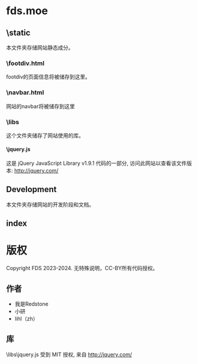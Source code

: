 # fds.moe 

## \static 

本文件夹存储网站静态成分。

### \footdiv.html 

footdiv的页面信息将被储存到这里。

### \navbar.html 

网站的navbar将被储存到这里

### \libs 

这个文件夹储存了网站使用的库。

#### \jquery.js 

这是 jQuery JavaScript Library v1.9.1 代码的一部分, 访问此网站以查看该文件版本: http://jquery.com/  

## Development  

本文件夹存储网站的开发阶段和文档。

## index 

# 版权 

Copyright FDS 2023-2024. 无特殊说明，CC-BY所有代码授权。

## 作者 
* 我是Redstone 
* 小研
* lihl（zh）

## 库

\libs\jquery.js 受到 MIT 授权, 来自 http://jquery.com/  

